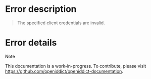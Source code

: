 # Error description

> The specified client credentials are invalid.

# Error details

> [!NOTE]
> This documentation is a work-in-progress. To contribute, please visit https://github.com/openiddict/openiddict-documentation.
